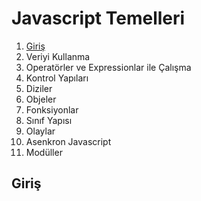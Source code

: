 # Javascript Temelleri

1. [Giriş](Giriş)
2. Veriyi Kullanma
3. Operatörler ve Expressionlar ile Çalışma
4. Kontrol Yapıları
5. Diziler
6. Objeler
7. Fonksiyonlar
8. Sınıf Yapısı
9. Olaylar
10. Asenkron Javascript
11. Modüller

## Giriş
